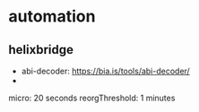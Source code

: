 automation
===




## helixbridge

- abi-decoder: https://bia.is/tools/abi-decoder/
-



micro: 20 seconds
reorgThreshold: 1 minutes

